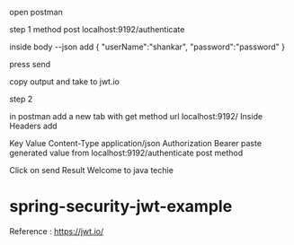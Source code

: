 
open postman

step 1
method post 
localhost:9192/authenticate

inside body --json 
add 
{ "userName":"shankar", "password":"password"  }

press send

copy output and take to jwt.io

step 2

in postman add a new tab  with get method 
url localhost:9192/
Inside Headers add 

Key                  Value
Content-Type         application/json
Authorization        Bearer paste generated value from localhost:9192/authenticate post method 

Click on send 
Result Welcome to java techie  




# spring-security-jwt-example

Reference : https://jwt.io/


